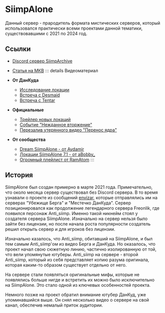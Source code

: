---
---

<WIP /><br>

# SiimpAlone

Данный сервер - прародитель формата мистических серверов, который использовался 
практически всеми проектами данной тематики, существовавшими с 2021 по 2024 год.

## Ссылки
- [Discord сервер SiimpArchive](https://discord.gg/ebrNDn88fp)
- [Статья на МКВ](https://minecraftcreepypasta.fandom.com/ru/wiki/SiimpAlone)
::: details Видеоматериал
- **От ДанКуда**
  - [Исследование локации](https://youtu.be/Z7Of_CymV0A)
  - [Встреча с Desmaid](https://youtu.be/888ju9nNQzg)
  - [Встреча с Tentar](https://youtu.be/Rc81rFrGu7o)
  
- **Официальные**
  - [Трейлер новых локаций](https://youtu.be/Wcvhn-5PahE)
  - [Событие "Нежданное вторжение"](https://youtu.be/j6uPO0VKKz8)
  - [Перезалив утерянного видео "Перенос ядра"](https://youtu.be/5_vFXAreuGE)

- **От сообщества**
  - [Dream SiimpAlone - от Aydamir](https://youtu.be/uLn1kTXeb4M)
  - [Локации SiimpAlone 7.1 - от aBobby_](https://youtu.be/HFllHHH9tPk)
  - [Огромный плейлист от RamAtom](https://youtube.com/playlist?list=PL-6GyShn7G8DnrZjzOtylYIbG1oIhgNRb)
:::

## История
SiimpAlone был создан примерно в марте 2021 года. Примечательно, что около
месяца сервер существовал без Discord сервера. В то время узнавали о проекте из
сообщений [envizar](https://github.com/envizar), которые отправлялись им на
серверах "Убежище Берга" и "Местечко ДанКуда". Сервер позиционировался как
продолжение легендарного сервера Freonlik, где появился персонаж Anti_siimp.
Именно такой никнейм стоял у создателя сервера SiimpAlone. Изначально на сервер
нельзя было зайти без лицензии, но после начала роста популярности создатель
решил открыть сервер и для игроков без лицензии.

Изначально казалось, что Anti_siimp, обитавший на SiimpAlone, и был тем самым
Anti_siimp'ом из видео Берга и ДанКуда. Но оказалось, что проект начал свою
сюжетную линию, частично изолированную от той, что вели упомянутые ютуберы.
Anti_siimp на сервере - второй Anti_siimp, который из себя представляет копию
разума оригинала, которая каким-то образом существует отдельно от него.

На сервере стали появляться оригинальные мифы, которые не появлялись больше нигде
и встретить их можно было исключительно на SiimpAlone. Это стало одной из ключевых
особенностей проекта.

Немного позже на проект обратил внимание ютубер ДанКуд, уже упоминавшийся выше.
Он снял несколько видео о сервере на свой канал, обеспечив немалый приток
аудитории.

